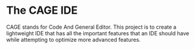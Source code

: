# The CAGE IDE
CAGE stands for Code And General Editor. This project is to create a lightweight IDE that has all the important features that an IDE should have while attempting to optimize more advanced features.
